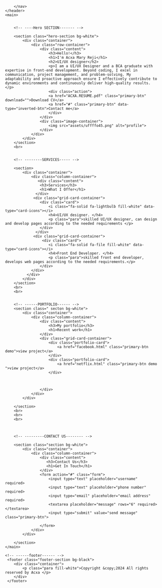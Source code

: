 

        </nav>
    </header>
    <main>
        

        <!-- ----Hero SECTION------- -->

        <section class="hero-section bg-white">
            <div class="container">
                <div class="row-container">
                    <div class="content">
                        <h3>Hello!</h3>
                        <h1>I'm Acxa Mary Reji</h1>
                        <h2>UI/UX designer</h2>
                        <p>I am a UI/UX Designer and a BCA graduate with expertise in front-end development. Beyond coding, I excel in communication, project management, and problem-solving. My adaptability and proactive approach ensure I effectively contribute to dynamic environments and continuously deliver high-quality results.</p>
                        <div class="action">
                        <a href="ACXA.RESUME.pdf" class="primary-btn" download="">Download CV</a>
                        <a href="#" class="primary-btn" data-type="inverted-btn">Contact me</a>
                        </div>
                    </div>
                    <div class="image-container">
                        <img src="assets/uffffo45.png" alt="profile">
                    </div>
                </div>
            </div>
        </section>
        <br>
        

        <!-- --------SERVICES----- -->
         
        <section>
            <div class="container">
                <div class="column-container">
                   <div class="content">
                    <h3>Services</h3>
                    <h1>What I Offer</h1>
                  </div>
                 <div class="grid-card-container">
                    <div class="card">
                        <i class="fa-solid fa-lightbulb fill-white" data-type="card-icons"></i>
                        <h4>UI/UX designer. </h4>
                        <p class="para">skilled UI/UX designer, can design and develop pages according to the needed requirements </p>
                    </div>
                  </div>
                 <div class="grid-card-container">
                     <div class="card">
                        <i class="fa-solid fa-file fill-white" data-type="card-icons"></i>
                        <h4>Front End Developer. </h4>
                        <p class="para">skilled front end developer, develops web pages according to the needed requirements.</p>
                    </div>
                </div>
              </div>
            </div>
        </section>
        <br>
        <br>
        

        <!-- ------PORTFOLIO------ -->
        <section class=" secton bg-white">
            <div class="container">
                <div class="column-container">
                    <div class="content">
                        <h3>My portfolio</h3>
                        <h1>Recent work</h1>
                    </div>
                    <div class="grid-card-container">
                        <div class="portfolio-card">
                            <a href="facebook.html" class="primary-btn demo">view project</a>
                        </div>
                        <div class="portfolio-card">
                            <a href="netflix.html" class="primary-btn demo ">view project</a>
                        </div>

                        

                    </div>
                </div>
            </div>

        </section>
        <br>
        <br>
        <br>
        


        <!-- ---------CONTACT US-------- -->

        <section class="section bg-white">
            <div class="container">
                <div class="column-container">
                    <div class="content">
                       <h3>Contact Us</h3>
                       <h1>Get In Touch</h1>
                    </div>
                    <form action="#" class="form">
                        <input type="text" placeholder="username" required>
                        <input type="text" placeholder="phone number" required>
                        <input type="email" placeholder="email address" required>
                        <textarea placeholder="message" rows="6" required></textarea>
                        <input type="submit" value="send message" class="primary-btn">

                    </form>
                </div>
            </div>

        </section>
    </main>

    <!-- ------footer------ -->
     <footer class="footer-section bg-black">
        <div class="container">
            <p class="para fill-white">Copyright &copy;2024 All rights reserved by Acxa </p>
        </div>
     </footer>

    
</body>
</html>
